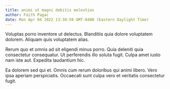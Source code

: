 ```yaml
---
title: animi ut magni debitis molestias
author: Faith Pagac
date: Mon Apr 04 2022 13:30:59 GMT-0400 (Eastern Daylight Time)
---
```

Voluptas porro inventore ut delectus. Blanditiis quia dolore voluptatem dolorem. Aliquam quis voluptatem alias.

 Rerum quo et omnis ad sit eligendi minus porro. Quia deleniti quia consectetur consequatur. Ut perferendis illo soluta fugit. Culpa amet iusto nam iste aut. Expedita laudantium hic.

 Ea dolorem sed qui et. Omnis cum rerum doloribus qui animi libero. Vero ipsa aperiam perspiciatis. Occaecati sunt culpa vero et veritatis consectetur fugit.